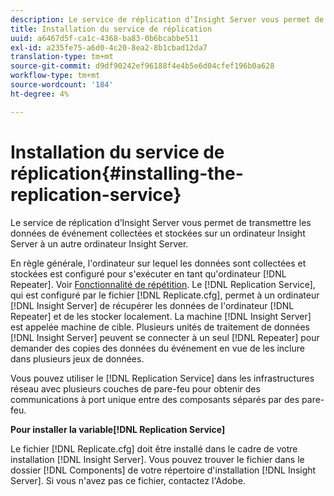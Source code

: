 ```yaml
---
description: Le service de réplication d’Insight Server vous permet de transmettre les données de événement collectées et stockées sur un ordinateur Insight Server à un autre ordinateur Insight Server.
title: Installation du service de réplication
uuid: a6467d5f-ca1c-4368-ba83-0b6bcabbe511
exl-id: a235fe75-a6d0-4c20-8ea2-8b1cbad12da7
translation-type: tm+mt
source-git-commit: d9df90242ef96188f4e4b5e6d04cfef196b0a628
workflow-type: tm+mt
source-wordcount: '184'
ht-degree: 4%

---
```


# Installation du service de réplication{#installing-the-replication-service}

Le service de réplication d’Insight Server vous permet de transmettre les données de événement collectées et stockées sur un ordinateur Insight Server à un autre ordinateur Insight Server.

En règle générale, l&#39;ordinateur sur lequel les données sont collectées et stockées est configuré pour s&#39;exécuter en tant qu&#39;ordinateur [!DNL Repeater]. Voir [Fonctionnalité de répétition](../../../home/c-inst-svr/c-rptr-fntly/c-rptr-fntly.md). Le [!DNL Replication Service], qui est configuré par le fichier [!DNL Replicate.cfg], permet à un ordinateur [!DNL Insight Server] de récupérer les données de l&#39;ordinateur [!DNL Repeater] et de les stocker localement. La machine [!DNL Insight Server] est appelée machine de cible. Plusieurs unités de traitement de données [!DNL Insight Server] peuvent se connecter à un seul [!DNL Repeater] pour demander des copies des données du événement en vue de les inclure dans plusieurs jeux de données.

Vous pouvez utiliser le [!DNL Replication Service] dans les infrastructures réseau avec plusieurs couches de pare-feu pour obtenir des communications à port unique entre des composants séparés par des pare-feu.

**Pour installer la variable[!DNL Replication Service]**

Le fichier [!DNL Replicate.cfg] doit être installé dans le cadre de votre installation [!DNL Insight Server]. Vous pouvez trouver le fichier dans le dossier [!DNL Components] de votre répertoire d&#39;installation [!DNL Insight Server]. Si vous n&#39;avez pas ce fichier, contactez l&#39;Adobe.
